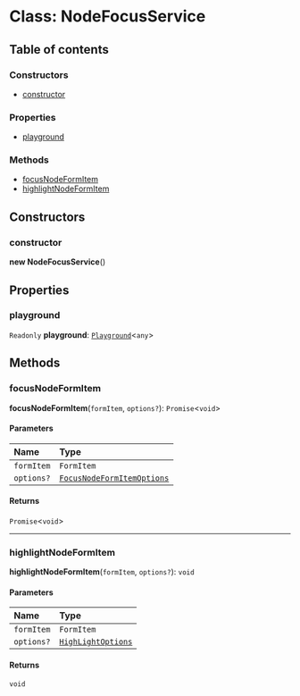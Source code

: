 # Class: NodeFocusService

## Table of contents

### Constructors

* [constructor](/en/auto-docs/editor/classes/NodeFocusService.md#constructor)

### Properties

* [playground](/en/auto-docs/editor/classes/NodeFocusService.md#playground)

### Methods

* [focusNodeFormItem](/en/auto-docs/editor/classes/NodeFocusService.md#focusnodeformitem)
* [highlightNodeFormItem](/en/auto-docs/editor/classes/NodeFocusService.md#highlightnodeformitem)

## Constructors

### constructor

**new NodeFocusService**()

## Properties

### playground

`Readonly` **playground**: [`Playground`](/en/auto-docs/editor/classes/Playground.md)<`any`>

## Methods

### focusNodeFormItem

**focusNodeFormItem**(`formItem`, `options?`): `Promise`<`void`>

#### Parameters

| Name | Type |
| :------ | :------ |
| `formItem` | `FormItem` |
| `options?` | [`FocusNodeFormItemOptions`](/en/auto-docs/editor/interfaces/FocusNodeFormItemOptions.md) |

#### Returns

`Promise`<`void`>

***

### highlightNodeFormItem

**highlightNodeFormItem**(`formItem`, `options?`): `void`

#### Parameters

| Name | Type |
| :------ | :------ |
| `formItem` | `FormItem` |
| `options?` | [`HighLightOptions`](/en/auto-docs/editor/interfaces/HighLightOptions.md) |

#### Returns

`void`
